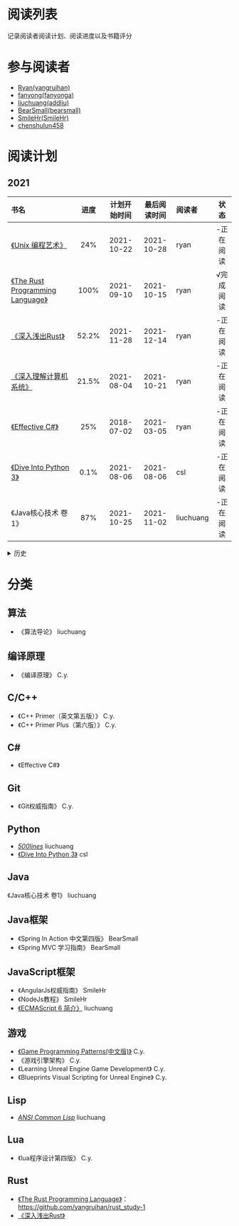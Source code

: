 # 阅读列表

记录阅读者阅读计划、阅读进度以及书籍评分

# 参与阅读者

- [Ryan(yangruihan)](https://github.com/yangruihan)
- [fanyong(fanyonga)](https://github.com/fanyonga)
- [liuchuang(addliu)](https://github.com/addliu)
- [BearSmall(bearsmall)](https://github.com/bearsmall)
- [SmileHr(SmileHr)](https://github.com/SmileHr)
- [chenshulun458](https://github.com/chenshulun458)

# 阅读计划

## 2021


| 书名 | 进度 | 计划开始时间 | 最后阅读时间 | 阅读者 | 状态 |
| :- | :-: | :-: | :-: | :- | :-: |
| [《Unix 编程艺术》](https://book.douban.com/subject/1467587/) | 24% | 2021-10-22 | 2021-10-28 | ryan | -正在阅读 |
| [《The Rust Programming Language》](https://doc.rust-lang.org/stable/book/) | 100% | 2021-09-10 | 2021-10-15 | ryan | √完成阅读 |
| [《深入浅出Rust》](https://www.amazon.cn/dp/B07GSRFG28) | 52.2% | 2021-11-28 | 2021-12-14 | ryan | -正在阅读 |
| [《深入理解计算机系统》](https://book.douban.com/subject/26912767/) | 21.5% | 2021-08-04 | 2021-10-21 | ryan | -正在阅读 |
| [《Effective C#》](https://www.amazon.cn/dp/B07D5952BF/ref=sr_1_1?ie=UTF8&qid=1545199348&sr=8-1&keywords=Effective+C%23) | 25% | 2018-07-02 | 2021-03-05 | ryan | -正在阅读 |
| [《Dive Into Python 3》](https://diveintopython3.problemsolving.io/) | 0.1% | 2021-08-06 | 2021-08-06 | csl | -正在阅读 |
| 《Java核心技术 卷1》 | 87% | 2021-10-25 | 2021-11-02 | liuchuang | -正在阅读 |

<details>
  <summary>历史</summary>

## 2017-2020


| 书名 | 进度 | 计划开始时间 | 最后阅读时间 | 阅读者 | 状态 |
| :- | :-: | :-: | :-: | :- | :-: |
| [《Git权威指南》](https://www.amazon.cn/dp/B009WMC3QQ/ref=sr_1_1?ie=UTF8&qid=1545199166&sr=8-1&keywords=git%E6%9D%83%E5%A8%81%E6%8C%87%E5%8D%97) | 62% | 2017-1-10 | 2017-2-14 | C.y. | √结束阅读 |
| [《C++ Primer（英文第五版）》](https://www.amazon.cn/dp/B00ESUIL0O/ref=sr_1_1?ie=UTF8&qid=1545199207&sr=8-1&keywords=c+primer) | 100.0% | 2017-1-19 | 2017-4-20 | C.y. | √结束阅读 |
| [《Game Programming Patterns》](http://gpp.tkchu.me/) | 100.0% | 2017-7-24 | 2017-8-24 | C.y. | √完成阅读 |
| [《游戏引擎架构》](https://www.amazon.cn/dp/B00HY8SIX2/ref=sr_1_1?ie=UTF8&qid=1545199235&sr=8-1&keywords=%E6%B8%B8%E6%88%8F%E5%BC%95%E6%93%8E%E6%9E%B6%E6%9E%84) | 100.0% | 2017-8-24 | 2018-9-19 | C.y. | √完成阅读 |
| [《Real-Time Rendering 3rd Edition》](https://www.amazon.cn/dp/B007COYODQ/ref=sr_1_fkmr1_1?ie=UTF8&qid=1545199263&sr=8-1-fkmr1&keywords=Real-Time+Rendering+3rd+Edition) | 13% | 2018-10-11 | 2018-11-27 | C.y. | *正在阅读 |
| [《craftinginterpreters》](http://craftinginterpreters.com/) | 100.0% | 2018-11-24 | 2018-12-16 | C.y. | √结束阅读 |
| [《自己动手写编译器》](http://pandolia.net/tinyc/index.html) | 100.0% | 2018-12-17 | 2018-12-19 | C.y. | √完成阅读 |
| [《编译原理（第二版》](https://www.amazon.cn/dp/B001NGO85I/ref=sr_1_1?ie=UTF8&qid=1545310962&sr=8-1&keywords=%E7%BC%96%E8%AF%91%E5%8E%9F%E7%90%86) | 13.2% | 2018-12-19 | 2019-01-15 | C.y. | *正在阅读 |
| [《垃圾回收的算法与实现》](https://book.douban.com/subject/26821357/) | 53.32% | 2019-5-22 | 2019-06-04 | C.y. | *正在阅读 |
| [《计算机程序的构造和解释（第2版）》](https://www.amazon.cn/dp/B0011AP7RY/ref=sr_1_1?ie=UTF8&qid=1545199292&sr=8-1&keywords=%E8%AE%A1%E7%AE%97%E6%9C%BA%E7%A8%8B%E5%BA%8F%E7%9A%84%E6%9E%84%E9%80%A0%E5%92%8C%E8%A7%A3%E9%87%8A) | 4% | 2017-11-25 | 2017-11-26 | C.y. | -暂停阅读 |
| [《C++ Primer Plus（第六版）》](https://www.amazon.cn/dp/B008A4XZRI/ref=sr_1_1?ie=UTF8&qid=1545199313&sr=8-1&keywords=C%2B%2B+Primer+Plus%EF%BC%88%E7%AC%AC%E5%85%AD%E7%89%88%EF%BC%89) | 100.0% | 2018-06-10 | 2018-06-29 | C.y. | √完成阅读 |
| [《Learning Unreal Engine Game Development》](https://www.amazon.cn/dp/B01956B5PS/ref=sr_1_1?ie=UTF8&qid=1545199383&sr=8-1&keywords=Learning+Unreal+Engine+Game+Development) | 100.0% | 2018-06-30 | 2018-07-10 | C.y. | √完成阅读 |
| [《Blueprints Visual Scripting for Unreal Engine》](https://www.amazon.cn/dp/B00YSILVNA/ref=sr_1_2?ie=UTF8&qid=1545199401&sr=8-2&keywords=Blueprints+Visual+Scripting+for+Unreal+Engine) | 100.0% | 2018-7-11 | 2018-7-15 | C.y. | √完成阅读 |
| [《游戏设计的236个技巧》](https://www.amazon.cn/dp/B017SDUYB6/ref=sr_1_1?ie=UTF8&qid=1545199335&sr=8-1&keywords=%E6%B8%B8%E6%88%8F%E8%AE%BE%E8%AE%A1%E7%9A%84236%E4%B8%AA%E6%8A%80%E5%B7%A7) | 25% | 2018-7-14 | 2018-8-3 | C.y. | *暂停阅读 |
| 《lua程序设计第四版》 | 100% | 2020-07-10 | 2020-07-18 | C.y. | √完成阅读 |
| 《Clojure编程实战》 | 100% | 2020-07-24 | 2020-08-28 | C.y. | √完成阅读 |
| [Modern C++ Tutorial: C++11/14/17/20 On the Fly](https://github.com/changkun/modern-cpp-tutorial) | 100% | 2020-08-27 | 2021-01-05 | C.y. | √完成阅读 |
| 《算法导论》 | 42% | 2017-1-17 | 2017-2-26 | liuchuang | *暂停阅读 |
| [_500lines_][500lines] | 7% | 2017-1-10 | 2017-1-22 | liuchuang | *暂停阅读 |
| 《Spring In Action 中文第四版》 | 45% | 2017-1-12 | 2017-2-18 | BearSmall | 正在阅读 |
| 《王道机试指南》 | 85% | 2017-2-20 | 2017-3-24 | bearsmall | 正在阅读 |
| 《Spring MVC 学习指南》 | 100% | 2017-1-17 | 2017-1-24 | BearSmall | 阅读完毕 |
| 《白帽子讲Web安全》 | 70% | 2017-7-29 | 2017-9-21 | BearSmall | 正在阅读 |
| 《Git权威指南》 | 25% | 2017-2-19 | 2017-2-19 | fanyonga | 正在阅读 |
| 《阿里巴巴Java开发手册》 | 100% | 2017-2-17 | 2017-2-19 | fanyonga | 阅读完毕 |
| 《AngularJs权威指南》 | 30% | 2017-2-17 | 2017-2-27 | SmileHr | 正在阅读 |
| 《NodeJs教程》 | 50% | 2017-2-20 | 2017-2-21 | SmileHr | 正在阅读 |
| [_ANSI Common Lisp_][CommonLisp] | 18% | 2017-8-22 | 2017-08-23 | liuchuang | 正在阅读 |
| [《ECMAScript 6 简介》][ECMAScript6-intro] | 100% | 2018-04-16 | 2018-06-16 | liuchuang | √完成阅读 |

</details>

# 分类

## 算法

- 《算法导论》 liuchuang

## 编译原理

- 《编译原理》 C.y.

## C/C++

- 《C++ Primer（英文第五版）》 C.y.
- 《C++ Primer Plus（第六版）》 C.y.

## C#

- 《Effective C#》

## Git

- 《Git权威指南》 C.y.

## Python

- [_500lines_][500lines] liuchuang
- [《Dive Into Python 3》][dp3] csl

## Java

《Java核心技术 卷1》 liuchuang

## Java框架

- 《Spring In Action 中文第四版》 BearSmall
- 《Spring MVC 学习指南》 BearSmall

## JavaScript框架

- 《AngularJs权威指南》 SmileHr
- 《NodeJs教程》 SmileHr
- [《ECMAScript 6 简介》][ECMAScript6-intro] liuchuang

## 游戏

- [《Game Programming Patterns(中文版)》](http://gpp.tkchu.me/) C.y.
- 《游戏引擎架构》 C.y.
- 《Learning Unreal Engine Game Development》 C.y.
- 《Blueprints Visual Scripting for Unreal Engine》 C.y.

## Lisp

- [_ANSI Common Lisp_][CommonLisp] liuchuang

## Lua

- 《lua程序设计第四版》 C.y.

## Rust

- [《The Rust Programming Language》](https://doc.rust-lang.org/stable/book/)：https://github.com/yangruihan/rust_study-1
- [《深入浅出Rust》](https://www.amazon.cn/dp/B07GSRFG28)

[CommonLisp]: https://acl.readthedocs.io/en/latest/zhCN
[ECMAScript6-intro]: http://es6.ruanyifeng.com/#docs/intro
[500lines]: https://github.com/aosabook/500lines
[dp3]: https://diveintopython3.problemsolving.io/
